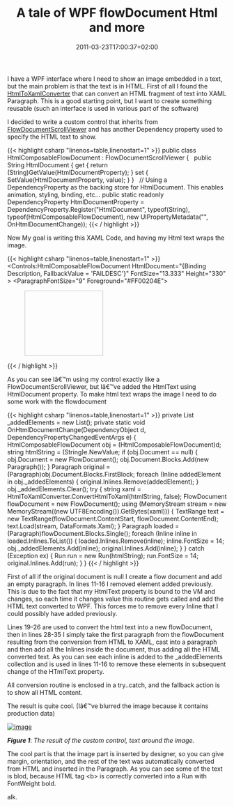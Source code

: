 ﻿---
title: "A tale of WPF flowDocument Html and more"
description: ""
date: 2011-03-23T17:00:37+02:00
draft: false
tags: [WPF]
categories: [WPF]
---
I have a WPF interface where I need to show an image embedded in a text, but the main problem is that the text is in HTML. First of all I found the [HtmlToXamlConverter](http://blogs.msdn.com/b/wpfsdk/archive/2006/05/25/606317.aspx) that can convert an HTML fragment of text into XAML Paragraph. This is a good starting point, but I want to create something reusable (such an interface is used in various part of the software)

I decided to write a custom control that inherits from [FlowDocumentScrollViewer](http://msdn.microsoft.com/en-us/library/ms610538%28v=VS.90%29.aspx) and has another Dependency property used to specify the HTML text to show.

{{< highlight csharp "linenos=table,linenostart=1" >}}
public class HtmlComposableFlowDocument : FlowDocumentScrollViewer
{
 
public String HtmlDocument
{
get { return (String)GetValue(HtmlDocumentProperty); }
set { SetValue(HtmlDocumentProperty, value); }
}
 
// Using a DependencyProperty as the backing store for HtmlDocument.  This enables animation, styling, binding, etc...
public static readonly DependencyProperty HtmlDocumentProperty =
DependencyProperty.Register("HtmlDocument", typeof(String), typeof(HtmlComposableFlowDocument),
new UIPropertyMetadata("", OnHtmlDocumentChange));
{{< / highlight >}}

Now My goal is writing this XAML Code, and having my Html text wraps the image.

{{< highlight csharp "linenos=table,linenostart=1" >}}
<Controls:HtmlComposableFlowDocument
HtmlDocument="{Binding Description, FallbackValue = 'FAILDESC'}"
FontSize="13.333"
Height="330" >
<FlowDocument>
<ParagraphFontSize="9" Foreground="#FF00204E">
<Figure HorizontalAnchor="ContentRight" BaselineAlignment="TextTop"
Width="200" Height="150"  Margin="0,0,0,5">
<BlockUIContainer>
<Image Source="{Binding Picture}"
Stretch="UniformToFill"
Width="180"
Height="150"
HorizontalAlignment="Right"/>
</BlockUIContainer>
</Figure>
</Paragraph>
</FlowDocument>
</Controls:HtmlComposableFlowDocument>
{{< / highlight >}}

As you can see Iâ€™m using my control exactly like a FlowDocumentScrollViewer, but Iâ€™ve added the HtmlText using HtmlDocument property. To make html text wraps the image I need to do some work with the flowdocument

{{< highlight csharp "linenos=table,linenostart=1" >}}
private List<Inline> _addedElements = new List<Inline>();
private static void OnHtmlDocumentChange(DependencyObject d, DependencyPropertyChangedEventArgs e)
{
HtmlComposableFlowDocument obj = (HtmlComposableFlowDocument)d;
string htmlString = (String)e.NewValue;
if (obj.Document == null)
{
obj.Document = new FlowDocument();
obj.Document.Blocks.Add(new Paragraph());
}
Paragraph original = (Paragraph)obj.Document.Blocks.FirstBlock;
foreach (Inline addedElement in obj._addedElements)
{
original.Inlines.Remove(addedElement);
}
obj._addedElements.Clear();
try
{
string xaml = HtmlToXamlConverter.ConvertHtmlToXaml(htmlString, false);
FlowDocument flowDocument = new FlowDocument();
using (MemoryStream stream = new MemoryStream((new UTF8Encoding()).GetBytes(xaml)))
{
TextRange text = new TextRange(flowDocument.ContentStart, flowDocument.ContentEnd);
text.Load(stream, DataFormats.Xaml);
}
Paragraph loaded = (Paragraph)flowDocument.Blocks.Single();
foreach (Inline inline in loaded.Inlines.ToList())
{
loaded.Inlines.Remove(inline);
inline.FontSize = 14;
obj._addedElements.Add(inline);
original.Inlines.Add(inline);
}
}
catch (Exception ex)
{
Run run = new Run(htmlString);
run.FontSize = 14;
original.Inlines.Add(run);
}
}
{{< / highlight >}}

First of all if the original document is null I create a flow document and add an empty paragraph. In lines 11-16 I removed element added previously. This is due to the fact that my HtmlText property is bound to the VM and changes, so each time it changes value this routine gets called and add the HTML text converted to WPF. This forces me to remove every Inline that I could possibly have added previously.

Lines 19-26 are used to convert the html text into a new flowDocument, then in lines 28-35 I simply take the first paragraph from the flowDocument resulting from the conversion from HTML to XAML, cast into a paragraph and then add all the Inlines inside the document, thus adding all the HTML converted text. As you can see each inline is added to the \_addedElements collection and is used in lines 11-16 to remove these elements in subsequent change of the HTmlText property.

All conversion routine is enclosed in a try..catch, and the fallback action is to show all HTML content.

The result is quite cool. (Iâ€™ve blurred the image because it contains production data)

[![image](https://www.codewrecks.com/blog/wp-content/uploads/2011/03/image_thumb18.png "image")](https://www.codewrecks.com/blog/wp-content/uploads/2011/03/image14.png)

 ***Figure 1***: *The result of the custom control, text around the image.*

The cool part is that the image part is inserted by designer, so you can give margin, orientation, and the rest of the text was automatically converted from HTML and inserted in the Paragraph. As you can see some of the text is blod, because HTML tag &lt;b&gt; is correctly converted into a Run with FontWeight bold.

alk.
